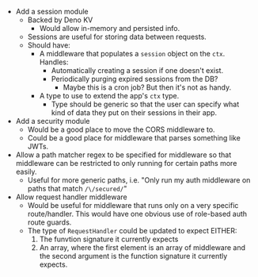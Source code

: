 - Add a session module
  - Backed by Deno KV
    - Would allow in-memory and persisted info.
  - Sessions are useful for storing data between requests.
  - Should have:
    - A middleware that populates a `session` object on the `ctx`. Handles:
      - Automatically creating a session if one doesn't exist.
      - Periodically purging expired sessions from the DB?
        - Maybe this is a cron job? But then it's not as handy.
    - A type to use to extend the app's `ctx` type.
      - Type should be generic so that the user can specify what kind of data they put on their sessions in their app.
- Add a security module 
  - Would be a good place to move the CORS middleware to.
  - Could be a good place for middleware that parses something like JWTs.
- Allow a path matcher regex to be specified for middleware so that middleware can be restricted to only running for certain paths more easily.
  - Useful for more generic paths, i.e. "Only run my auth middleware on paths that match `/\/secured/`"
- Allow request handler middleware
  - Would be useful for middleware that runs only on a very specific route/handler. This would have one obvious use of role-based auth route guards.
  - The type of `RequestHandler` could be updated to expect EITHER:
    1. The funvtion signature it currently expects
    1. An array, where the first element is an array of middleware and the second argument is the function signature it currently expects.